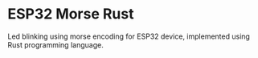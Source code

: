 # ESP32 Morse Rust

Led blinking using morse encoding for ESP32 device, implemented using Rust programming language.
